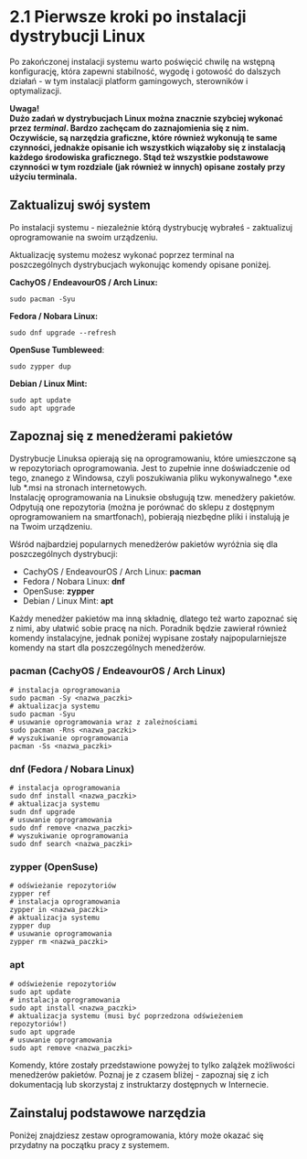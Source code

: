 # 2.1 Pierwsze kroki po instalacji dystrybucji Linux
Po zakończonej instalacji systemu warto poświęcić chwilę na wstępną konfigurację, która zapewni stabilność, wygodę i gotowość do dalszych działań - w tym instalacji platform gamingowych, sterowników i optymalizacji.

**Uwaga!**<br/>
**Dużo zadań w dystrybucjach Linux można znacznie szybciej wykonać przez *terminal*. Bardzo zachęcam do zaznajomienia się z nim.**<br/>
**Oczywiście, są narzędzia graficzne, które również wykonują te same czynności, jednakże opisanie ich wszystkich wiązałoby się z instalacją każdego środowiska graficznego. Stąd też wszystkie podstawowe czynności w tym rozdziale (jak również w innych) opisane zostały przy użyciu terminala.**

## Zaktualizuj swój system
Po instalacji systemu - niezależnie którą dystrybucję wybrałeś - zaktualizuj oprogramowanie na swoim urządzeniu.

Aktualizację systemu możesz wykonać poprzez terminal na poszczególnych dystrybucjach wykonując komendy opisane poniżej.

**CachyOS / EndeavourOS / Arch Linux:**
```
sudo pacman -Syu
```

**Fedora / Nobara Linux:**
```
sudo dnf upgrade --refresh
```

**OpenSuse Tumbleweed**:
```
sudo zypper dup
```

**Debian / Linux Mint:**
```
sudo apt update
sudo apt upgrade
```

## Zapoznaj się z menedżerami pakietów
Dystrybucje Linuksa opierają się na oprogramowaniu, które umieszczone są w repozytoriach oprogramowania. Jest to zupełnie inne doświadczenie od tego, znanego z Windowsa, czyli poszukiwania pliku wykonywalnego *.exe lub *.msi na stronach internetowych.<br/>
Instalację oprogramowania na Linuksie obsługują tzw. menedżery pakietów. Odpytują one repozytoria (można je porównać do sklepu z dostępnym oprogramowaniem na smartfonach), pobierają niezbędne pliki i instalują je na Twoim urządzeniu.<br/>

Wśród najbardziej popularnych menedżerów pakietów wyróżnia się dla poszczególnych dystrybucji:
- CachyOS / EndeavourOS / Arch Linux: **pacman**
- Fedora / Nobara Linux: **dnf**
- OpenSuse: **zypper**
- Debian / Linux Mint: **apt**

Każdy menedżer pakietów ma inną składnię, dlatego też warto zapoznać się z nimi, aby ułatwić sobie pracę na nich. Poradnik będzie zawierał również komendy instalacyjne, jednak poniżej wypisane zostały najpopularniejsze komendy na start dla poszczególnych menedżerów.

### pacman (CachyOS / EndeavourOS / Arch Linux)
```
# instalacja oprogramowania
sudo pacman -Sy <nazwa_paczki>
# aktualizacja systemu
sudo pacman -Syu
# usuwanie oprogramowania wraz z zależnościami
sudo pacman -Rns <nazwa_paczki>
# wyszukiwanie oprogramowania
pacman -Ss <nazwa_paczki>
```

### dnf (Fedora / Nobara Linux)
```
# instalacja oprogramowania
sudo dnf install <nazwa_paczki>
# aktualizacja systemu
sudn dnf upgrade
# usuwanie oprogramowania
sudo dnf remove <nazwa_paczki>
# wyszukiwanie oprogramowania
sudo dnf search <nazwa_paczki>
```

### zypper (OpenSuse)
```
# odświeżanie repozytoriów
zypper ref
# instalacja oprogramowania
zypper in <nazwa_paczki>
# aktualizacja systemu
zypper dup
# usuwanie oprogramowania
zypper rm <nazwa_paczki>
```

### apt
```
# odświeżenie repozytoriów
sudo apt update
# instalacja oprogramowania
sudo apt install <nazwa_paczki>
# aktualizacja systemu (musi być poprzedzona odświeżeniem repozytoriów!)
sudo apt upgrade
# usuwanie oprogramowania
sudo apt remove <nazwa_paczki>
```

Komendy, które zostały przedstawione powyżej to tylko zalążek możliwości menedżerów pakietów. Poznaj je z czasem bliżej - zapoznaj się z ich dokumentacją lub skorzystaj z instruktarzy dostępnych w Internecie.

## Zainstaluj podstawowe narzędzia
Poniżej znajdziesz zestaw oprogramowania, który może okazać się przydatny na początku pracy z systemem.


